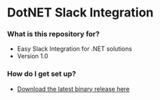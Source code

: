 # DotNET Slack Integration #


### What is this repository for? ###

* Easy Slack Integration for .NET solutions
* Version 1.0

### How do I get set up? ###

* [Download the latest binary release here](/releases)